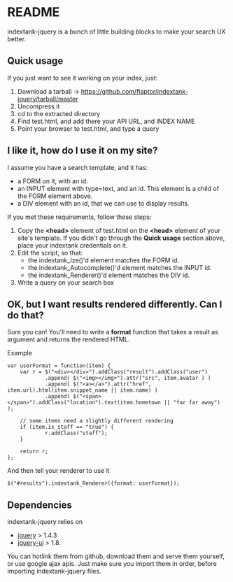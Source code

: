 # README

indextank-jquery is a bunch of little building blocks to make your search UX better.

## Quick usage

If you just want to see it working on your index, just:

1. Download a tarball -> https://github.com/flaptor/indextank-jquery/tarball/master
2. Uncompress it
3. cd to the extracted directory
4. Find test.html, and add there your API URL, and INDEX NAME
5. Point your browser to test.html, and type a query

## I like it, how do I use it on my site? 

I assume you have a search template, and it has:

- a FORM on it, with an id.
- an INPUT element with type=text, and an id. This element is a child of the FORM element above.
- a DIV element with an id, that we can use to display results.

If you met these requirements, follow these steps:

1. Copy the **&lt;head&gt;** element of test.html on the **&lt;head&gt;** element of your site's template. If you didn't go through the **Quick usage** section above, place your indextank credentials on it.
2. Edit the script, so that:
    - the indextank_Ize()'d element matches the FORM id.
    - the indextank_Autocomplete()'d element matches the INPUT id.
    - the indextank_Renderer()'d element matches the DIV id.
3. Write a query on your search box

## OK, but I want results rendered differently. Can I do that?

Sure you can!
You'll need to write a **format** function that takes a result as argument and returns the rendered HTML. 

Example

    var userFormat = function(item) {
        var r = $("<div></div>").addClass("result").addClass("user")
                .append( $("<img></img>").attr("src", item.avatar ) )
                .append( $("<a></a>").attr("href", item.url).html(item.snippet_name || item.name) )
                .append( $("<span></span>").addClass("location").text(item.hometown || "far far away") );

        // some items need a slightly different rendering
        if (item.is_staff == "true") {
                r.addClass("staff");
        } 

        return r;
    };

And then tell your renderer to use it

    $("#results").indextank_Renderer({format: userFormat});


## Dependencies

indextank-jquery relies on

- [jquery](https://github.com/jquery/jquery) > 1.4.3 
- [jquery-ui](https://github.com/jquery/jquery-ui) > 1.8.
 
You can hotlink them from github, download them and serve them yourself, or use google ajax apis.
Just make sure you import them in order, before importing indextank-jquery files.
